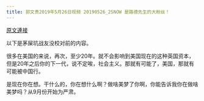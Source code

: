 ```yaml
---
title: 郭文贵2019年5月26日视频 20190526_2SNOW 是路德先生的大粉丝！
---
```


[原文連接](https://gnews.org/ThreadView/53478663)

以下是茅屎坑战友没校对前的内容。

  很多在美国的来说，再次，至少20年。就不会影响到美国现在的这种英国资本，但是20年之后你的下一代，说不定唉，社会主义。那就有可能了，美国，那就有可能被中国行。

  是现在你在想。干什么的，你在想什么啊？做啥美梦了你啊，你能告诉我你在做啥美梦吗？从9月份开始为严肃。
